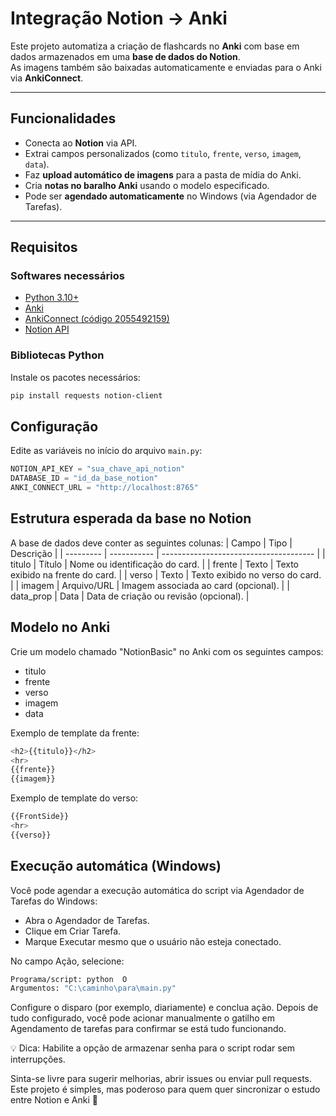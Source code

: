 # Integração Notion → Anki

Este projeto automatiza a criação de flashcards no **Anki** com base em dados armazenados em uma **base de dados do Notion**.  
As imagens também são baixadas automaticamente e enviadas para o Anki via **AnkiConnect**.

---

## Funcionalidades

- Conecta ao **Notion** via API.
- Extrai campos personalizados (como `titulo`, `frente`, `verso`, `imagem`, `data`).
- Faz **upload automático de imagens** para a pasta de mídia do Anki.
- Cria **notas no baralho Anki** usando o modelo especificado.
- Pode ser **agendado automaticamente** no Windows (via Agendador de Tarefas).

---

## Requisitos

### Softwares necessários
- [Python 3.10+](https://www.python.org/)
- [Anki](https://apps.ankiweb.net/)
- [AnkiConnect (código 2055492159)](https://ankiweb.net/shared/info/2055492159)
- [Notion API](https://developers.notion.com/)

### Bibliotecas Python
Instale os pacotes necessários:
```bash
pip install requests notion-client
```

## Configuração

Edite as variáveis no início do arquivo `main.py`:

```python
NOTION_API_KEY = "sua_chave_api_notion"
DATABASE_ID = "id_da_base_notion"
ANKI_CONNECT_URL = "http://localhost:8765"
```


## Estrutura esperada da base no Notion

A base de dados deve conter as seguintes colunas:
| Campo     | Tipo        | Descrição                              |
| --------- | ----------- | -------------------------------------- |
| titulo    | Título      | Nome ou identificação do card.         |
| frente    | Texto       | Texto exibido na frente do card.       |
| verso     | Texto       | Texto exibido no verso do card.        |
| imagem    | Arquivo/URL | Imagem associada ao card (opcional).   |
| data_prop | Data        | Data de criação ou revisão (opcional). |

## Modelo no Anki

Crie um modelo chamado "NotionBasic" no Anki com os seguintes campos:

- titulo  
- frente  
- verso  
- imagem  
- data  

Exemplo de template da frente:
```bash
<h2>{{titulo}}</h2>
<hr>
{{frente}}
{{imagem}}
```

Exemplo de template do verso:
```bash
{{FrontSide}}
<hr>
{{verso}}

```

## Execução automática (Windows)

Você pode agendar a execução automática do script via Agendador de Tarefas do Windows:
- Abra o Agendador de Tarefas.
- Clique em Criar Tarefa.
- Marque Executar mesmo que o usuário não esteja conectado.

No campo Ação, selecione:
```bash
Programa/script: python  O
Argumentos: "C:\caminho\para\main.py"
```

Configure o disparo (por exemplo, diariamente) e conclua ação. 
Depois de tudo configurado, você pode acionar manualmente o gatilho em Agendamento de tarefas para confirmar se está tudo funcionando.

💡 Dica: Habilite a opção de armazenar senha para o script rodar sem interrupções.

Sinta-se livre para sugerir melhorias, abrir issues ou enviar pull requests.
Este projeto é simples, mas poderoso para quem quer sincronizar o estudo entre Notion e Anki 🔁

